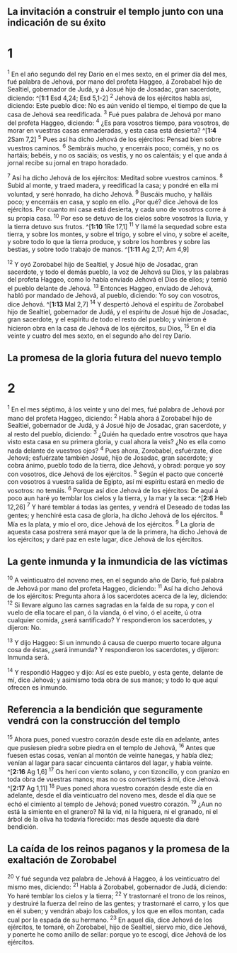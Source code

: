 ## La invitación a construir el templo junto con una indicación de su éxito
# 1 
<sup>1</sup> En el año segundo del rey Darío en el mes sexto, en el primer día del mes, fué palabra de Jehová, por mano del profeta Haggeo, á Zorobabel hijo de Sealtiel, gobernador de Judá, y á Josué hijo de Josadac, gran sacerdote, diciendo: ^[**1:1** Esd 4,24; Esd 5,1-2] <sup>2</sup> Jehová de los ejércitos habla así, diciendo: Este pueblo dice: No es aún venido el tiempo, el tiempo de que la casa de Jehová sea reedificada. <sup>3</sup> Fué pues palabra de Jehová por mano del profeta Haggeo, diciendo: <sup>4</sup> ¿Es para vosotros tiempo, para vosotros, de morar en vuestras casas enmaderadas, y esta casa está desierta? ^[**1:4** 2Sam 7,2] <sup>5</sup> Pues así ha dicho Jehová de los ejércitos: Pensad bien sobre vuestros caminos. <sup>6</sup> Sembráis mucho, y encerráis poco; coméis, y no os hartáis; bebéis, y no os saciáis; os vestís, y no os calentáis; y el que anda á jornal recibe su jornal en trapo horadado. 

 

<sup>7</sup> Así ha dicho Jehová de los ejércitos: Meditad sobre vuestros caminos. <sup>8</sup> Subid al monte, y traed madera, y reedificad la casa; y pondré en ella mi voluntad, y seré honrado, ha dicho Jehová. <sup>9</sup> Buscáis mucho, y halláis poco; y encerráis en casa, y soplo en ello. ¿Por qué? dice Jehová de los ejércitos. Por cuanto mi casa está desierta, y cada uno de vosotros corre á su propia casa. <sup>10</sup> Por eso se detuvo de los cielos sobre vosotros la lluvia, y la tierra detuvo sus frutos. ^[**1:10** 1Re 17,1] <sup>11</sup> Y llamé la sequedad sobre esta tierra, y sobre los montes, y sobre el trigo, y sobre el vino, y sobre el aceite, y sobre todo lo que la tierra produce, y sobre los hombres y sobre las bestias, y sobre todo trabajo de manos. 
^[**1:11** Ag 2,17; Am 4,9] 
 

<sup>12</sup> Y oyó Zorobabel hijo de Sealtiel, y Josué hijo de Josadac, gran sacerdote, y todo el demás pueblo, la voz de Jehová su Dios, y las palabras del profeta Haggeo, como lo había enviado Jehová el Dios de ellos; y temió el pueblo delante de Jehová. <sup>13</sup> Entonces Haggeo, enviado de Jehová, habló por mandado de Jehová, al pueblo, diciendo: Yo soy con vosotros, dice Jehová. 
^[**1:13** Mal 2,7] 
<sup>14</sup> Y despertó Jehová el espíritu de Zorobabel hijo de Sealtiel, gobernador de Judá, y el espíritu de Josué hijo de Josadac, gran sacerdote, y el espíritu de todo el resto del pueblo; y vinieron é hicieron obra en la casa de Jehová de los ejércitos, su Dios, <sup>15</sup> En el día veinte y cuatro del mes sexto, en el segundo año del rey Darío. 

## La promesa de la gloria futura del nuevo templo
# 2 
<sup>1</sup> En el mes séptimo, á los veinte y uno del mes, fué palabra de Jehová por mano del profeta Haggeo, diciendo: <sup>2</sup> Habla ahora á Zorobabel hijo de Sealtiel, gobernador de Judá, y á Josué hijo de Josadac, gran sacerdote, y al resto del pueblo, diciendo: <sup>3</sup> ¿Quién ha quedado entre vosotros que haya visto esta casa en su primera gloria, y cual ahora la veis? ¿No es ella como nada delante de vuestros ojos? <sup>4</sup> Pues ahora, Zorobabel, esfuérzate, dice Jehová; esfuérzate también Josué, hijo de Josadac, gran sacerdote; y cobra ánimo, pueblo todo de la tierra, dice Jehová, y obrad: porque yo soy con vosotros, dice Jehová de los ejércitos. <sup>5</sup> Según el pacto que concerté con vosotros á vuestra salida de Egipto, así mi espíritu estará en medio de vosotros: no temáis. <sup>6</sup> Porque así dice Jehová de los ejércitos: De aquí á poco aun haré yo temblar los cielos y la tierra, y la mar y la seca: ^[**2:6** Heb 12,26] <sup>7</sup> Y haré temblar á todas las gentes, y vendrá el Deseado de todas las gentes; y henchiré esta casa de gloria, ha dicho Jehová de los ejércitos. <sup>8</sup> Mía es la plata, y mío el oro, dice Jehová de los ejércitos. <sup>9</sup> La gloria de aquesta casa postrera será mayor que la de la primera, ha dicho Jehová de los ejércitos; y daré paz en este lugar, dice Jehová de los ejércitos. 




## La gente inmunda y la inmundicia de las víctimas
<sup>10</sup> A veinticuatro del noveno mes, en el segundo año de Darío, fué palabra de Jehová por mano del profeta Haggeo, diciendo: <sup>11</sup> Así ha dicho Jehová de los ejércitos: Pregunta ahora á los sacerdotes acerca de la ley, diciendo: <sup>12</sup> Si llevare alguno las carnes sagradas en la falda de su ropa, y con el vuelo de ella tocare el pan, ó la vianda, ó el vino, ó el aceite, ú otra cualquier comida, ¿será santificado? Y respondieron los sacerdotes, y dijeron: No. 


<sup>13</sup> Y dijo Haggeo: Si un inmundo á causa de cuerpo muerto tocare alguna cosa de éstas, ¿será inmunda? Y respondieron los sacerdotes, y dijeron: Inmunda será. 


<sup>14</sup> Y respondió Haggeo y dijo: Así es este pueblo, y esta gente, delante de mí, dice Jehová; y asimismo toda obra de sus manos; y todo lo que aquí ofrecen es inmundo. 



## Referencia a la bendición que seguramente vendrá con la construcción del templo
<sup>15</sup> Ahora pues, poned vuestro corazón desde este día en adelante, antes que pusiesen piedra sobre piedra en el templo de Jehová, <sup>16</sup> Antes que fuesen estas cosas, venían al montón de veinte hanegas, y había diez; venían al lagar para sacar cincuenta cántaros del lagar, y había veinte. ^[**2:16** Ag 1,6] <sup>17</sup> Os herí con viento solano, y con tizoncillo, y con granizo en toda obra de vuestras manos; mas no os convertisteis á mí, dice Jehová. ^[**2:17** Ag 1,11] <sup>18</sup> Pues poned ahora vuestro corazón desde este día en adelante, desde el día veinticuatro del noveno mes, desde el día que se echó el cimiento al templo de Jehová; poned vuestro corazón. <sup>19</sup> ¿Aun no está la simiente en el granero? Ni la vid, ni la higuera, ni el granado, ni el árbol de la oliva ha todavía florecido: mas desde aqueste día daré bendición. 


 

## La caída de los reinos paganos y la promesa de la exaltación de Zorobabel
<sup>20</sup> Y fué segunda vez palabra de Jehová á Haggeo, á los veinticuatro del mismo mes, diciendo: <sup>21</sup> Habla á Zorobabel, gobernador de Judá, diciendo: Yo haré temblar los cielos y la tierra; <sup>22</sup> Y trastornaré el trono de los reinos, y destruiré la fuerza del reino de las gentes; y trastornaré el carro, y los que en él suben; y vendrán abajo los caballos, y los que en ellos montan, cada cual por la espada de su hermano. <sup>23</sup> En aquel día, dice Jehová de los ejércitos, te tomaré, oh Zorobabel, hijo de Sealtiel, siervo mío, dice Jehová, y ponerte he como anillo de sellar: porque yo te escogí, dice Jehová de los ejércitos. 